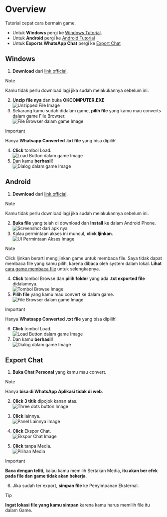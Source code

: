 # Overview

Tutorial cepat cara bermain game.

* Untuk **Windows** pergi ke [Windows Tutorial](#windows).
* Untuk **Android** pergi ke [Android Tutorial](#android)
* Untuk **Exports WhatsApp Chat** pergi ke [Export Chat](#export-chat)




## Windows
1. **Download** dari [link official](https://github.com/FunnyClowns/WhatsAppConverterGame/releases/download/v1.0/OKCOMPUTER.zip).<br>
> [!NOTE]
> Kamu tidak perlu download lagi jika sudah melakukannya sebelum ini.
2. **Unzip file nya** dan buka **OKCOMPUTER.EXE**<br>
![Unzipped File Image](https://github.com/user-attachments/assets/f5649911-98cd-4fe1-b272-49bd73bf594e)<br>
3. Sekarang kamu sudah didalam game, **pilih file** yang kamu mau converts dalam game File Browser.<br>
![File Browser dalam game Image](https://github.com/user-attachments/assets/e668f3e0-af62-40f4-824c-5de532106d22)<br>
> [!IMPORTANT]
> Hanya **Whatsapp Converted .txt file** yang bisa dipilih!
4. **Click** tombol Load. <br>
![Load Button dalam game Image](https://github.com/user-attachments/assets/d8d44cd5-487d-4d38-932b-4d31f277ae0c)<br>
5. Dan kamu **berhasil**!<br>
![Dialog dalam game Image](https://github.com/user-attachments/assets/d2a3e493-594a-4c2e-9cdf-b24e1fe390cb)<br>





## Android
1. **Download** dari [link official](https://github.com/FunnyClowns/WhatsAppConverterGame/releases/download/v1.0/OKCOMPUTER.zip).<br>
> [!NOTE]
> Kamu tidak perlu download lagi jika sudah melakukannya sebelum ini.
2. **Buka file** yang telah di download dan **Install** ke dalam Android Phone.<br>
![Screenshot dari apk nya](https://github.com/user-attachments/assets/754a8649-12b7-495a-9e7f-97cab6a61f12)<br>
3. Kalau permintaan akses ini muncul, **click Ijinkan**.<br>
![UI Permintaan Akses Image](https://github.com/user-attachments/assets/4c0a7ab5-bbc3-4c4e-8a05-1e8abc471209)<br>
> [!NOTE]
> Click Ijinkan berarti mengijinkan game untuk membaca file.
> Saya tidak dapat membaca file yang kamu pilih, karena dibaca oleh system dalam lokal.
> **Lihat** [cara game membaca file](https://github.com/FunnyClowns/WhatsAppConverterGame/blob/main/Assets/Scripts/Framework/FileBrowserController.cs) untuk selengkapnya.<br>
4. **Click** tombol Browse dan **pilih folder** yang ada **.txt exported file** didalamnya.<br>
![Tombol Browse Image](https://github.com/user-attachments/assets/032024ae-02a8-4943-a276-f8c99db9ab17)<br>
5. **Pilih file** yang kamu mau convert ke dalam game.<br>
![File Browser dalam game Image](https://github.com/user-attachments/assets/e668f3e0-af62-40f4-824c-5de532106d22)<br>
> [!IMPORTANT]
> Hanya **Whatsapp Converted .txt file** yang bisa dipilih!
6. **Click** tombol Load. <br>
![Load Button dalam game Image](https://github.com/user-attachments/assets/d8d44cd5-487d-4d38-932b-4d31f277ae0c)<br>
7. Dan kamu **berhasil**!<br>
![Dialog dalam game Image](https://github.com/user-attachments/assets/d2a3e493-594a-4c2e-9cdf-b24e1fe390cb)<br>



## Export Chat
1. **Buka Chat Personal** yang kamu mau convert. <br>
> [!NOTE]
> Hanya **bisa di WhatsApp Aplikasi tidak di web**.
2. **Click 3 titik** dipojok kanan atas. <br>
![Three dots button Image](https://github.com/user-attachments/assets/184a7a32-3424-4b45-be25-ae26167a83af)<br>
3. **Click** lainnya.<br>
![Panel Lainnya Image](https://github.com/user-attachments/assets/b85a58cf-bd0b-49a5-b7fa-ca5b305cfec2)<br>

4. **Click** Ekspor Chat.<br>
![Ekspor Chat Image](https://github.com/user-attachments/assets/ed2d88b0-12ce-4266-aca5-7d6fa06054cc)<br>

5. **Click** tanpa Media.<br>
![Pilihan Media](https://github.com/user-attachments/assets/49c719cd-0b6c-46cf-87c5-468bf6bb1630)<br>

> [!IMPORTANT]
> **Baca dengan teliti**, kalau kamu memilih Sertakan Media, **itu akan ber efek pada file dan game tidak akan bekerja**.
6. Jika sudah ter export, **simpan file** ke Penyimpanan Eksternal.
> [!TIP]
> **Ingat lokasi file yang kamu simpan** karena kamu harus memilih file itu dalam Game.



